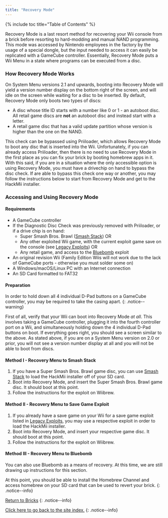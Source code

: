 ```yaml
---
title: "Recovery Mode"
---
```


{% include toc title="Table of Contents" %}

Recovery Mode is a last resort method for recovering your Wii console from a brick before resorting to hard-modding and manual NAND programming. This mode was accessed by Nintendo employees in the factory by the usage of a special dongle, but the input needed to access it can easily be replicated with a GameCube controller. Essentially, Recovery Mode puts a Wii Menu in a state where programs can be executed from a disc.

### How Recovery Mode Works

On System Menu versions 2.1 and upwards, booting into Recovery Mode will yield a version number display on the bottom right of the screen, and will idle on the screen while waiting for a disc to be inserted. By default, Recovery Mode only boots two types of discs:

+ A disc whose title ID starts with a number like 0 or 1 - an autoboot disc. All retail game discs are **not** an autoboot disc and instead start with a letter.
+ A retail game disc that has a valid update partition whose version is higher than the one on the NAND.

This check can be bypassed using Priiloader, which allows Recovery Mode to boot any disc that is inserted into the Wii. Unfortunately, if you can already access Priiloader, then there is no need to use Recovery Mode in the first place as you can fix your brick by booting homebrew apps in it. With this said, if you are in a situation where the only accessible option is using Recovery Mode, you must have a drivechip on hand to bypass the disc check. If are able to bypass this check one way or another, you may follow the instructions below to start from Recovery Mode and get to the HackMii installer.

### Accessing and Using Recovery Mode

#### Requirements

+ A GameCube controller
+ If the Diagnostic Disc Check was previously removed with Priiloader, or if a drive chip is on hand:
    + Super Smash Bros. Brawl ([Smash Stack](legacy-exploits#smash-stack)) OR
    + Any other exploited Wii game, with the current exploit game save on the console (see [Legacy Exploits](legacy-exploits)) OR
    + Any retail game, and access to the [Bluebomb](bluebomb) exploit
+ An original revision Wii (Family Edition Wiis will not work due to the lack of GameCube ports - otherwise you must solder some on)
+ A Windows/macOS/Linux PC with an Internet connection
+ An SD Card formatted to FAT32

#### Preparation

In order to hold down all 4 individual D-Pad buttons on a GameCube controller, you may be required to take the casing apart.
{: .notice--warning}

First of all, verify that your Wii can boot into Recovery Mode *at all*. This involves taking a GameCube controller, plugging it into the fourth controller port on a Wii, and simultaneously holding down the 4 individual D-Pad buttons on boot. If everything goes right, you should see a screen similar to the above. As stated above, if you are on a System Menu version on 2.0 or prior, you will not see a version number display at all and you will not be able to boot from discs.

#### Method I - Recovery Menu to Smash Stack

1. If you have a Super Smash Bros. Brawl game disc, you can use [Smash Stack](legacy-exploits#smash-stack) to load the HackMii installer off of your SD card.
1. Boot into Recovery Mode, and insert the Super Smash Bros. Brawl game disc. It should boot at this point.
1. Follow the instructions for the exploit on Wiibrew.

#### Method II - Recovery Menu to Save Game Exploit

1. If you already have a save game on your Wii for a save game exploit listed in [Legacy Exploits](legacy-exploits), you may use a respective exploit in order to load the HackMii installer.
1. Boot into Recovery Mode, and insert your respective game disc. It should boot at this point.
1. Follow the instructions for the exploit on Wiibrew.

#### Method III - Recovery Menu to Bluebomb

You can also use Bluebomb as a means of recovery. At this time, we are still drawing up instructions for this section.

At this point, you should be able to install the Homebrew Channel and access homebrew on your SD card that can be used to revert your brick.
{: .notice--info}

[Return to Bricks](bricks)
{: .notice--info}

[Click here to go back to the site index.](site-navigation)
{: .notice--info}
